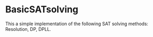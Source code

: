 # BasicSATsolving
This a simple implementation of the following SAT solving methods: Resolution, DP, DPLL.
